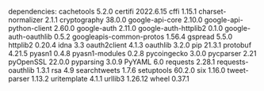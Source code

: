 dependencies:
cachetools               5.2.0
certifi                  2022.6.15
cffi                     1.15.1
charset-normalizer       2.1.1
cryptography             38.0.0
google-api-core          2.10.0
google-api-python-client 2.60.0
google-auth              2.11.0
google-auth-httplib2     0.1.0
google-auth-oauthlib     0.5.2
googleapis-common-protos 1.56.4
gspread                  5.5.0
httplib2                 0.20.4
idna                     3.3
oauth2client             4.1.3
oauthlib                 3.2.0
pip                      21.3.1
protobuf                 4.21.5
pyasn1                   0.4.8
pyasn1-modules           0.2.8
pycoingecko              3.0.0
pycparser                2.21
pyOpenSSL                22.0.0
pyparsing                3.0.9
PyYAML                   6.0
requests                 2.28.1
requests-oauthlib        1.3.1
rsa                      4.9
searchtweets             1.7.6
setuptools               60.2.0
six                      1.16.0
tweet-parser             1.13.2
uritemplate              4.1.1
urllib3                  1.26.12
wheel                    0.37.1


